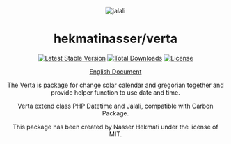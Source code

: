<p align="center">
<img src="https://raw.githubusercontent.com/hekmatinasser/verta/master/logo.png" alt="jalali">
</p>
<h1 align="center">hekmatinasser/verta</h1>
<p align="center">
<a href="https://packagist.org/packages/hekmatinasser/verta"><img src="https://poser.pugx.org/hekmatinasser/verta/v/stable" alt="Latest Stable Version"></a>
<a href="https://packagist.org/packages/hekmatinasser/verta"><img src="https://poser.pugx.org/hekmatinasser/verta/downloads" alt="Total Downloads"></a>
<a href="https://packagist.org/packages/hekmatinasser/verta"><img src="https://poser.pugx.org/hekmatinasser/verta/license" alt="License"></a>
</p>

<p align="center">
<a href="https://hekmatinasser.github.io/verta">English Document</a>
</p>

<p align="center">The Verta is package for change solar calendar and gregorian together and provide helper function to use date and time.</p>
<p align="center">Verta extend class PHP Datetime and Jalali, compatible with Carbon Package.</p>
<p align="center">This package has been created by Nasser Hekmati under the license of MIT.</p>
